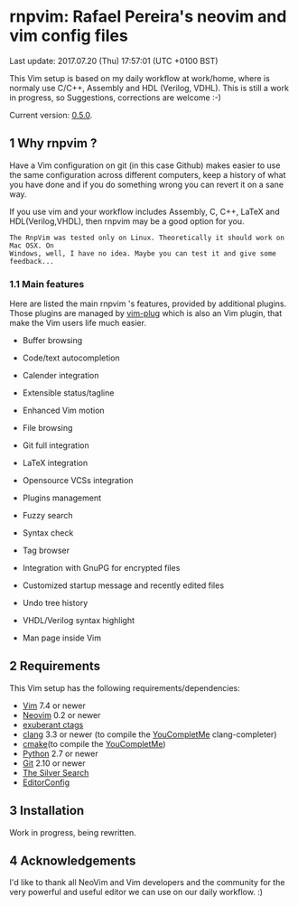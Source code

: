 # rnpvim: Rafael Pereira's neovim and vim config files

Last update: 2017.07.20 (Thu) 17:57:01 (UTC +0100 BST)

This Vim setup is based on my daily workflow at work/home, where is normaly use
C/C++, Assembly and HDL (Verilog, VDHL). This is still a work in progress, so
Suggestions, corrections are welcome :-)

Current version: [0.5.0](https://github.com/rafaelnp/rnpvim/releases).

## 1 Why rnpvim ?

Have a Vim configuration on git (in this case Github) makes easier to use the same
configuration across different computers, keep a history of what you have done and
if you do something wrong you can revert it on a sane way.

If you use vim and your workflow includes Assembly, C, C++, LaTeX and HDL(Verilog,VHDL),
then rnpvim may be a good option for you.

```
The RnpVim was tested only on Linux. Theoretically it should work on Mac OSX. On
Windows, well, I have no idea. Maybe you can test it and give some feedback...
```

### 1.1 Main features

Here are listed the main rnpvim 's features, provided by additional plugins. Those
plugins are managed by [vim-plug](https://github.com/junegunn/vim-plug)
which is also an Vim plugin, that make the Vim users life much easier.

* Buffer browsing

* Code/text autocompletion

* Calender integration

* Extensible status/tagline

* Enhanced Vim motion

* File browsing

* Git full integration

* LaTeX integration

* Opensource VCSs integration

* Plugins management

* Fuzzy search

* Syntax check

* Tag browser

* Integration with GnuPG for encrypted files

* Customized startup message and recently edited files

* Undo tree history

* VHDL/Verilog syntax highlight

* Man page inside Vim


## 2 Requirements

This Vim setup has the following requirements/dependencies:

* [Vim](http://www.vim.org) 7.4 or newer
* [Neovim](http://neovim.io) 0.2 or newer
* [exuberant ctags](http://ctags.sourceforge.net/)
* [clang](http://clang.llvm.org/) 3.3 or newer (to compile the [YouCompletMe](https://github.com/Valloric/YouCompleteMe) clang-completer)
* [cmake](http://www.cmake.org/)(to compile the [YouCompletMe](https://github.com/Valloric/YouCompleteMe))
* [Python](http://www.python.org) 2.7 or newer
* [Git](http://www.git-scm.com/) 2.10 or newer
* [The Silver Search](http://geoff.greer.fm/ag/)
* [EditorConfig](http://editorconfig.org/)


## 3 Installation

Work in progress, being rewritten.


## 4 Acknowledgements

I'd like to thank all NeoVim and Vim developers and the community for the very powerful
and useful editor we can use on our daily workflow. :)
